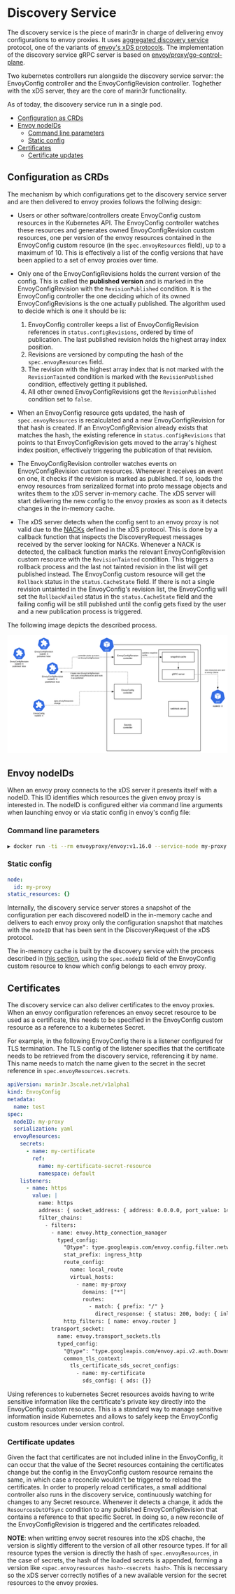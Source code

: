 <!-- omit in toc -->
# Discovery Service

The discovery service is the piece of marin3r in charge of delivering envoy configurations to envoy proxies. It uses [aggregated discovery service](https://www.envoyproxy.io/docs/envoy/v1.16.0/api-docs/xds_protocol#aggregated-discovery-service) protocol, one of the variants of [envoy's xDS protocols](https://www.envoyproxy.io/docs/envoy/v1.16.0/api-docs/xds_protocol). The implementation of the discovery service gRPC server is based on [envoy/proxy/go-control-plane](https://github.com/envoyproxy/go-control-plane).

Two kubernetes controllers run alongside the discovery service server: the EnvoyConfig controller and the EnvoyConfigRevision controller. Toghether with the xDS server, they are the core of marin3r functionality.

As of today, the discovery service run in a single pod.

- [Configuration as CRDs](#configuration-as-crds)
- [Envoy nodeIDs](#envoy-nodeids)
  - [Command line parameters](#command-line-parameters)
  - [Static config](#static-config)
- [Certificates](#certificates)
  - [Certificate updates](#certificate-updates)

## Configuration as CRDs

The mechanism by which configurations get to the discovery service server and are then delivered to envoy proxies follows the follwing design:

* Users or other software/controllers create EnvoyConfig custom resources in the Kubernetes API. The EnvoyConfig controller watches these resources and generates owned EnvoyConfigRevision custom resources, one per version of the envoy resources contained in the EnvoyConfig custom resource (in the `spec.envoyResources` field), up to a maximum of 10. This is effectively a list of the config versions that have been applied to a set of envoy proxies over time.

* Only one of the EnvoyConfigRevisions holds the current version of the config. This is called the **published version** and is marked in the EnvoyConfigRevision with the `RevisionPublished` condition. It is the EnvoyConfig controller the one deciding which of its owned EnvoyConfigRevisions is the one actually published. The algorithm used to decide which is one it should be is:

    1. EnvoyConfig controller keeps a list of EnvoyConfigRevision references in `status.configRevisions`, ordered by time of publication. The last published revision holds the highest array index position.
    2. Revisions are versioned by computing the hash of the `spec.envoyResources` field.
    3. The revision with the highest array index that is not marked with the `RevisionTainted` condition is marked with the `RevisionPublished` condition, effectively getting it published.
    4. All other owned EnvoyConfigRevisions get the `RevisionPublished` condition set to `false`.

* When an EnvoyConfig resource gets updated, the hash of `spec.envoyResources` is recalculated and a new EnvoyConfigRevision for that hash is created. If an EnvoyConfigRevision already exists that matches the hash, the existing reference in `status.configRevisions` that points to that EnvoyConfigRevision gets moved to the array's highest index position, effectively triggering the publication of that revision.

* The EnvoyConfigRevision controller watches events on EnvoyConfigRevision custom resources. Whenever it receives an event on one, it checks if the revision is marked as published. If so, loads the envoy resources from serizalized format into proto message objects and writes them to the xDS server in-memory cache. The xDS server will start delivering the new config to the envoy proxies as soon as it detects changes in the in-memory cache.

* The xDS server detects when the config sent to an envoy proxy is not valid due to the [NACKs](https://www.envoyproxy.io/docs/envoy/v1.16.0/api-docs/xds_protocol#basic-protocol-overview) defined in the xDS protocol. This is done by a callback function that inspects the DiscoveryRequest messages received by the server looking for NACKs. Whenever a NACK is detected, the callback function marks the relevant EnvoyConfigRevision custom resource with the `RevisionTainted` condition. This triggers a rollback process and the last not tainted revision in the list will get published instead. The EnvoyConfig custom resource will get the `Rollback` status in the `status.CacheState` field. If there is not a single revision untainted in the EnvoyConfig's revision list, the EnvoyConfig will set the `RollbackFailed` status in the `status.CacheState` field and the failing config will be still published until the config gets fixed by the user and a new publication process is triggered.

The following image depicts the described process.

![Discovery service](discovery-service.svg)

## Envoy nodeIDs

When an envoy proxy connects to the xDS server it presents itself with a nodeID. This ID identifies which resources the given envoy proxy is interested in. The nodeID is configured either via command line arguments when launching envoy or via static config in envoy's config file:

### Command line parameters

```bash
▶ docker run -ti --rm envoyproxy/envoy:v1.16.0 --service-node my-proxy

```

### Static config

```yaml
node:
  id: my-proxy
static_resources: {}
```

Internally, the discovery service server stores a snapshot of the configuration per each discovered nodeID in the in-memory cache and delivers to each envoy proxy only the configuration snapshot that matches with the `nodeID` that has been sent in the DiscoveryRequest of the xDS protocol.

The in-memory cache is built by the discovery service with the process described in [this section](#config-as-crds), using the `spec.nodeID` field of the EnvoyConfig custom resource to know which config belongs to each envoy proxy.

## Certificates

The discovery service can also deliver certificates to the envoy proxies. When an envoy configuration references an envoy secret resource to be used as a certificate, this needs to be specified in the EnvoyConfig custom resource as a reference to a kubernetes Secret.

For example, in the following EnvoyConfig there is a listener configured for TLS termination. The TLS config of the listener specifies that the certificate needs to be retrieved from the discovery service, referencing it by name. This name needs to match the name given to the secret in the secret reference in `spec.envoyResources.secrets`.

```yaml
apiVersion: marin3r.3scale.net/v1alpha1
kind: EnvoyConfig
metadata:
  name: test
spec:
  nodeID: my-proxy
  serialization: yaml
  envoyResources:
    secrets:
      - name: my-certificate
        ref:
          name: my-certificate-secret-resource
          namespace: default
    listeners:
      - name: https
        value: |
          name: https
          address: { socket_address: { address: 0.0.0.0, port_value: 1443 }}
          filter_chains:
            - filters:
              - name: envoy.http_connection_manager
                typed_config:
                  "@type": type.googleapis.com/envoy.config.filter.network.http_connection_manager.v2.HttpConnectionManager
                  stat_prefix: ingress_http
                  route_config:
                    name: local_route
                    virtual_hosts:
                      - name: my-proxy
                        domains: ["*"]
                        routes:
                          - match: { prefix: "/" }
                            direct_response: { status: 200, body: { inline_string: ok }}
                  http_filters: [ name: envoy.router ]
              transport_socket:
                name: envoy.transport_sockets.tls
                typed_config:
                  "@type": "type.googleapis.com/envoy.api.v2.auth.DownstreamTlsContext"
                  common_tls_context:
                    tls_certificate_sds_secret_configs:
                      - name: my-certificate
                        sds_config: { ads: {}}
```

Using references to kubernetes Secret resources avoids having to write sensitive information like the certificate's private key directly into the EnvoyConfig custom resource. This is a standard way to manage sensitive information inside Kubernetes and allows to safely keep the EnvoyConfig custom resources under version control.

### Certificate updates

Given the fact that certificates are not included inline in the EnvoyConfig, it can occur that the value of the Secret resources containing the certificates change but the config in the EnvoyConfig custom resource remains the same, in which case a reconcile wouldn't be triggered to reload the certificates. In order to properly reload certificates, a small additional controller also runs in the discovery service, continuously watching for changes to any Secret resource. Whenever it detects a change, it adds the `ResourcesOutOfSync` condition to any published EnvoyConfigRevision that contains a reference to that specific Secret. In doing so, a new reconcile of the EnvoyConfigRevision is triggered and the certificates reloaded.

**NOTE**: when writting envoy secret resoures into the xDS chache, the version is slightly different to the version of all other resource types. If for all resource types the version is directly the hash of `spec.envoyResources`, in the case of secrets, the hash of the loaded secrets is appended, forming a version like `<spec.envoyresources hash>-<secrets hash>`. This is neccessary so the xDS server correctly notifies of a new available version for the secret resources to the envoy proxies.
